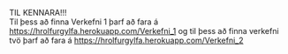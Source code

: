 TIL KENNARA!!!<br>
Til þess að finna Verkefni 1 þarf að fara á https://hrolfurgylfa.herokuapp.com/Verkefni_1 og til þess að finna verkefni tvö þarf að fara á https://hrolfurgylfa.herokuapp.com/Verkefni_2
